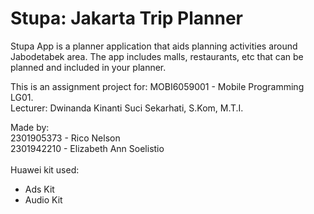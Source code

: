 # Stupa: Jakarta Trip Planner

Stupa App is a planner application that aids planning activities around Jabodetabek area. The app includes malls, restaurants, etc that can be planned and included in your planner.<br>

This is an assignment project for: MOBI6059001 - Mobile Programming LG01.<br>
Lecturer: Dwinanda Kinanti Suci Sekarhati, S.Kom, M.T.I.<br>

Made by:<br>
2301905373 - Rico Nelson<br>
2301942210 - Elizabeth Ann Soelistio<br>
<br>
Huawei kit used:<br>
- Ads Kit
- Audio Kit

